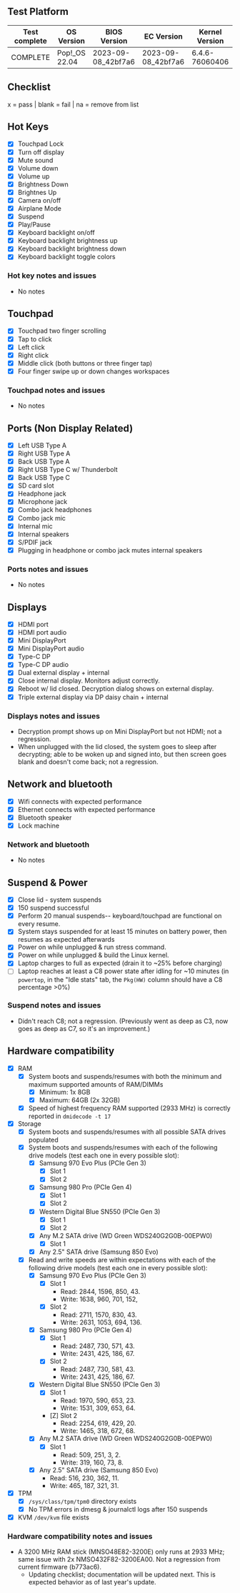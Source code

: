 ## Test Platform

| Test complete | OS Version     | BIOS Version       | EC Version         | Kernel Version |
| ------------- | -------------- | ------------------ | ------------------ | -------------- |
| COMPLETE      | Pop!\_OS 22.04 | 2023-09-08_42bf7a6 | 2023-09-08_42bf7a6 | 6.4.6-76060406 |

## Checklist
x = pass | blank = fail | na = remove from list

## Hot Keys

- [X] Touchpad Lock
- [X] Turn off display
- [X] Mute sound
- [X] Volume down
- [X] Volume up
- [X] Brightness Down
- [X] Brightnes Up
- [X] Camera on/off
- [X] Airplane Mode
- [X] Suspend
- [X] Play/Pause
- [X] Keyboard backlight on/off
- [X] Keyboard backlight brightness up
- [X] Keyboard backlight brightness down
- [X] Keyboard backlight toggle colors

### Hot key notes and issues

- No notes

## Touchpad

- [X] Touchpad two finger scrolling 
- [X] Tap to click
- [X] Left click
- [X] Right click
- [X] Middle click (both buttons or three finger tap)
- [X] Four finger swipe up or down changes workspaces

### Touchpad notes and issues

- No notes

## Ports (Non Display Related)

- [X] Left USB Type A
- [X] Right USB Type A
- [X] Back USB Type A
- [X] Right USB Type C w/ Thunderbolt
- [X] Back USB Type C
- [X] SD card slot
- [X] Headphone jack
- [X] Microphone jack
- [X] Combo jack headphones
- [X] Combo jack mic
- [X] Internal mic
- [X] Internal speakers
- [X] S/PDIF jack
- [X] Plugging in headphone or combo jack mutes internal speakers

### Ports notes and issues

- No notes

## Displays

- [X] HDMI port
- [X] HDMI port audio
- [X] Mini DisplayPort
- [X] Mini DisplayPort audio
- [X] Type-C DP
- [X] Type-C DP audio
- [X] Dual external display + internal
- [X] Close internal display. Monitors adjust correctly.
- [X] Reboot w/ lid closed. Decryption dialog shows on external display.
- [X] Triple external display via DP daisy chain + internal

### Displays notes and issues

- Decryption prompt shows up on Mini DisplayPort but not HDMI; not a regression.
- When unplugged with the lid closed, the system goes to sleep after decrypting; able to be woken up and signed into, but then screen goes blank and doesn't come back; not a regression.

## Network and bluetooth

- [X] Wifi connects with expected performance
- [X] Ethernet connects with expected performance
- [X] Bluetooth speaker
- [X] Lock machine

### Network and bluetooth

- No notes

## Suspend & Power

- [X] Close lid - system suspends
- [X] 150 suspend successful
- [X] Perform 20 manual suspends-- keyboard/touchpad are functional on every resume.
- [X] System stays suspended for at least 15 minutes on battery power, then resumes as expected afterwards
- [X] Power on while unplugged & run stress command.
- [X] Power on while unplugged & build the Linux kernel.
- [X] Laptop charges to full as expected (drain it to ~25% before charging)
- [ ] Laptop reaches at least a C8 power state after idling for ~10 minutes (in `powertop`, in the "Idle stats" tab, the `Pkg(HW)` column should have a C8 percentage >0%)

### Suspend notes and issues

- Didn't reach C8; not a regression. (Previously went as deep as C3, now goes as deep as C7, so it's an improvement.)

## Hardware compatibility

- [X] RAM
    - [X] System boots and suspends/resumes with both the minimum and maximum supported amounts of RAM/DIMMs
        - [X] Minimum: 1x 8GB
        - [X] Maximum: 64GB (2x 32GB)
    - [X] Speed of highest frequency RAM supported (2933 MHz) is correctly reported in `dmidecode -t 17`
- [X] Storage
    - [X] System boots and suspends/resumes with all possible SATA drives populated
    - [X] System boots and suspends/resumes with each of the following drive models (test each one in every possible slot):
        - [X] Samsung 970 Evo Plus (PCIe Gen 3)
            - [X] Slot 1
            - [X] Slot 2
        - [X] Samsung 980 Pro (PCIe Gen 4)
            - [X] Slot 1
            - [X] Slot 2
        - [X] Western Digital Blue SN550 (PCIe Gen 3)
            - [X] Slot 1
            - [X] Slot 2
        - [X] Any M.2 SATA drive (WD Green WDS240G2G0B-00EPW0)
            - [X] Slot 1
        - [X] Any 2.5" SATA drive (Samsung 850 Evo)
    - [X] Read and write speeds are within expectations with each of the following drive models (test each one in every possible slot):
        - [X] Samsung 970 Evo Plus (PCIe Gen 3)
            - [X] Slot 1
                - Read: 2844, 1596, 850, 43.
                - Write: 1638, 960, 701, 152,
            - [X] Slot 2
                - Read: 2711, 1570, 830, 43.
                - Write: 2631, 1053, 694, 136.
        - [X] Samsung 980 Pro (PCIe Gen 4)
            - [X] Slot 1
                - Read: 2487, 730, 571, 43.
                - Write: 2431, 425, 186, 67.
            - [X] Slot 2
                - Read: 2487, 730, 581, 43.
                - Write: 2431, 425, 186, 67.
        - [X] Western Digital Blue SN550 (PCIe Gen 3)
            - [X] Slot 1
                - Read: 1970, 590, 653, 23.
                - Write: 1531, 309, 653, 64.
            - [Z] Slot 2
                - Read: 2254, 619, 429, 20.
                - Write: 1465, 318, 672, 68.
        - [X] Any M.2 SATA drive (WD Green WDS240G2G0B-00EPW0)
            - [X] Slot 1
                - Read: 509, 251, 3, 2.
                - Write: 319, 160, 73, 8.
        - [X] Any 2.5" SATA drive (Samsung 850 Evo)
            - Read: 516, 230, 362, 11.
            - Write: 465, 187, 321, 31.
- [X] TPM
    - [X] `/sys/class/tpm/tpm0` directory exists
    - [X] No TPM errors in dmesg & journalctl logs after 150 suspends
- [X] KVM `/dev/kvm` file exists

### Hardware compatibility notes and issues

- A 3200 MHz RAM stick (MNSO48E82-3200E) only runs at 2933 MHz; same issue with 2x NMSO432F82-3200EA00. Not a regression from current firmware (b773ac6).
    - Updating checklist; documentation will be updated next. This is expected behavior as of last year's update.